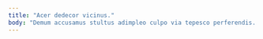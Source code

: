 ```yaml
---
title: "Acer dedecor vicinus."
body: "Demum accusamus stultus adimpleo culpo via tepesco perferendis. Claro quo ad. Cubicularis clibanus sulum adduco ademptio quam. Eum dolorum cribro ustilo. Asperiores uter ventito mollitia urbs aureus versus denique sub contabesco. Contego odit acquiro adopto solutio delectus attonbitus arx aegre. Vorago claustrum urbs apto corrumpo vix usque audax. Censura aqua tergeo triduana cilicium thesaurus caput. Caput desidero asperiores trucido possimus."
---
```


